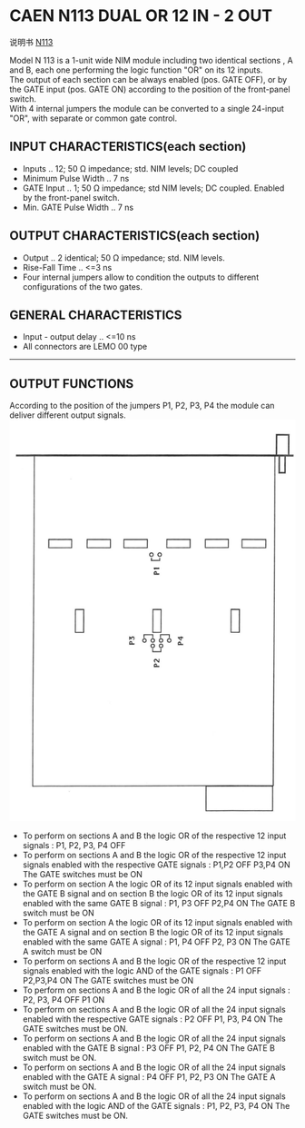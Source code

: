 <!-- N113.md --- 
;; 
;; Description: 
;; Author: Hongyi Wu(吴鸿毅)
;; Email: wuhongyi@qq.com 
;; Created: 一 2月 27 22:25:56 2017 (+0800)
;; Last-Updated: 四 6月  1 09:42:54 2017 (+0800)
;;           By: Hongyi Wu(吴鸿毅)
;;     Update #: 2
;; URL: http://wuhongyi.cn -->

# CAEN N113 DUAL OR 12 IN - 2 OUT 

说明书 [N113](/pdf/ElectronicsModules/CAEN/N113_User_Manual.pdf)


Model N 113 is a 1-unit wide NIM module including two identical sections , A and B, each one performing the logic function "OR" on its 12 inputs.  
The output of each section can be always enabled (pos. GATE OFF), or by the GATE input (pos. GATE ON) according to the position of the front-panel switch.  
With 4 internal jumpers the module can be converted to a single 24-input "OR", with separate or common gate control.


## INPUT CHARACTERISTICS(each section)

- Inputs .. 12; 50 Ω impedance; std. NIM levels; DC coupled
- Minimum Pulse Width .. 7 ns
- GATE Input .. 1; 50 Ω impedance; std NIM levels; DC coupled. Enabled by the front-panel switch.
- Min. GATE Pulse Width .. 7 ns

## OUTPUT CHARACTERISTICS(each section)

- Output .. 2 identical; 50 Ω impedance; std. NIM levels.
- Rise-Fall Time .. <=3 ns
- Four internal jumpers allow to condition the outputs to different configurations of the two
gates.

## GENERAL CHARACTERISTICS

- Input - output delay .. <=10 ns
- All connectors are LEMO 00 type

----

## OUTPUT FUNCTIONS

According to the position of the jumpers P1, P2, P3, P4 the module can deliver different output signals.
![Jumpers Setting](/img/N113JumpersSetting.png)

- To perform on sections A and B the logic OR of the respective 12 input signals : P1, P2, P3, P4 OFF
- To perform on sections A and B the logic OR of the respective 12 input signals enabled with the respective GATE signals : P1,P2 OFF  P3,P4 ON  The GATE switches must be ON
- To perform on section A the logic OR of its 12 input signals enabled with the GATE B signal and on section B the logic OR of its 12 input signals enabled with the same GATE B signal : P1, P3 OFF  P2,P4 ON  The GATE B switch must be ON
- To perform on section A the logic OR of its 12 input signals enabled with the GATE A signal and on section B the logic OR of its 12 input signals enabled with the same GATE A signal : P1, P4 OFF  P2, P3 ON  The GATE A switch must be ON
- To perform on sections A and B the logic OR of the respective 12 input signals enabled with the logic AND of the GATE signals : P1 OFF  P2,P3,P4 ON  The GATE switches must be ON
- To perform on sections A and B the logic OR of all the 24 input signals : P2, P3, P4 OFF  P1 ON
- To perform on sections A and B the logic OR of all the 24 input signals enabled with the respective GATE signals : P2 OFF  P1, P3, P4 ON  The GATE switches must be ON.
- To perform on sections A and B the logic OR of all the 24 input signals enabled with the GATE B signal : P3 OFF  P1, P2, P4 ON  The GATE B switch must be ON.
- To perform on sections A and B the logic OR of all the 24 input signals enabled with the GATE A signal :  P4 OFF  P1, P2, P3 ON  The GATE A switch must be ON.
- To perform on sections A and B the logic OR of all the 24 input signals enabled with the logic AND of the GATE signals : P1, P2, P3, P4 ON The GATE switches must be ON.



<!-- N113.md ends here -->
